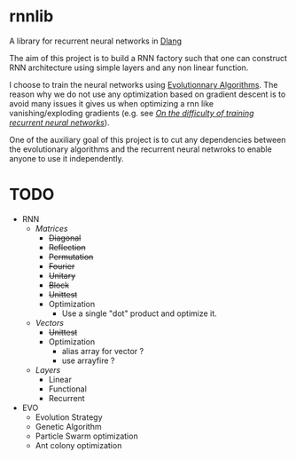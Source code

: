 # rnnlib
A library for recurrent neural networks in [Dlang](https://dlang.org/)

The aim of this project is to build a RNN factory such that one can construct
RNN architecture using simple layers and any non linear function.

I choose to train the neural networks using [Evolutionnary Algorithms](https://en.wikipedia.org/wiki/Evolutionary_algorithm).
The reason why we do not use any optimization based on gradient descent is to avoid many issues it gives us when optimizing
a rnn like vanishing/exploding gradients (e.g. see _[On the difficulty of training recurrent neural networks](http://www.jmlr.org/proceedings/papers/v28/pascanu13.pdf)_).

One of the auxiliary goal of this project is to cut any dependencies between the evolutionary algorithms
and the recurrent neural netwroks to enable anyone to use it independently.

# TODO
* RNN
  * _Matrices_
    * ~~Diagonal~~
    * ~~Reflection~~
    * ~~Permutation~~
    * ~~Fourier~~
    * ~~Unitary~~
    * ~~Block~~
    * ~~Unittest~~
    * Optimization
      * Use a single "dot" product and optimize it.
  * _Vectors_
    * ~~Unittest~~
    * Optimization
      * alias array for vector ?
      * use arrayfire ? 
  * _Layers_
    * Linear
    * Functional
    * Recurrent
* EVO
  * Evolution Strategy
  * Genetic Algorithm
  * Particle Swarm optimization
  * Ant colony optimization
